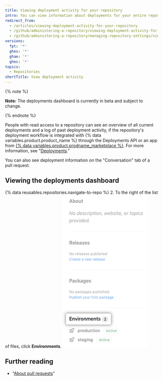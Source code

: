 ```yaml
---
title: Viewing deployment activity for your repository
intro: You can view information about deployments for your entire repository or a specific pull request.
redirect_from:
  - /articles/viewing-deployment-activity-for-your-repository
  - /github/administering-a-repository/viewing-deployment-activity-for-your-repository
  - /github/administering-a-repository/managing-repository-settings/viewing-deployment-activity-for-your-repository
versions:
  fpt: '*'
  ghes: '*'
  ghae: '*'
  ghec: '*'
topics:
  - Repositories
shortTitle: View deployment activity
---
```

{% note %}

**Note:** The deployments dashboard is currently in beta and subject to change.

{% endnote %}

People with read access to a repository can see an overview of all current deployments and a log of past deployment activity, if the repository's deployment workflow is integrated with {% data variables.product.product_name %} through the Deployments API or an app from [{% data variables.product.prodname_marketplace %}](https://github.com/marketplace/category/deployment). For more information, see "[Deployments](/rest/reference/repos#deployments)."

You can also see deployment information on the "Conversation" tab of a pull request.

## Viewing the deployments dashboard

{% data reusables.repositories.navigate-to-repo %}
2. To the right of the list of files, click **Environments**.
![Environments on the right of the repository page](/assets/images/help/repository/environments.png)

## Further reading
 - "[About pull requests](/articles/about-pull-requests)"
